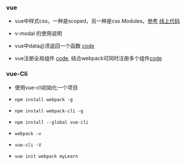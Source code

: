 ### vue ###

- vue中样式css，一种是scoped，另一种是css Modules。[参考](https://juejin.im/post/5b9556446fb9a05d1b2e3613) [线上代码](https://codesandbox.io/s/3vqowo831m)

- v-modal 的使用说明

- vue中data必须返回一个函数 [code](https://codesandbox.io/s/l29l21ylo9)

- vue注册全局组件 [code](https://codesandbox.io/s/l29l21ylo9), 结合webpack可同时注册多个组件[code](https://github.com/chrisvfritz/vue-enterprise-boilerplate/blob/master/src/components/_globals.js)


### vue-Cli ###

- 使用vue-cli初始化一个项目

- `npm install webpack -g`

- `npm install webpack-cli -g`

- `npm install --global vue-cli`

- `webpack -v`

- `vue-cli -V`

-  `vue init webpack myLearn`
